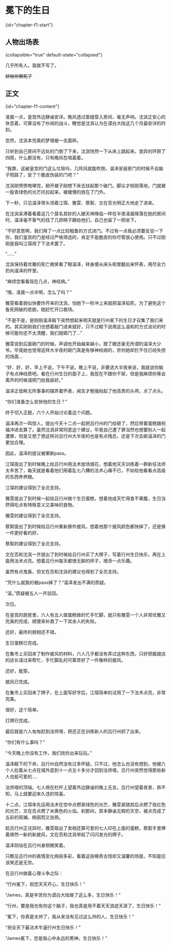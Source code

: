 # 冕下的生日 
{id="chapter-f1-start"}
## 人物出场表 
{collapsible="true" default-state="collapsed"}

几乎所有人。我就不写了。

~~好给你懒死了~~

## 正文
{id="chapter-f1-content"}

凌晨一点，皇宫外边静谧安详。晚风透过窗缝穿入房间，毫无声响。沈沨正安心的休息着，可算没有了吵闹的战斗，睡觉是沈沨认为在谟白大陆这几个月最安详的时刻。

忽然，沈沨本完美的梦境被一击震碎。

只听到自己房间不远处的门倒了下来，沈沨恍然一下从床上跳起来。诡异的环顾了四周，什么都没有，只有晚风在喧嚣着。

“我靠，这破皇宫的门这么垃圾吗，几阵风就能吹倒，温泽安装房门的时候不会脑子短路了，安了个脆皮伪装的门吧？”

沈沨刚愤愤咆哮完，掀开被子刚想下床去扶起那个破门。脚尖才刚刚落地，门就被一股青绿色的光芒托拉起来，被缓慢的放在了门外。

下一秒，只见温泽带头领着江琛、雅雯、蔡絮、文在否光明正大地走了进来。

在沈沨呆滞着看着这几个莫名其妙的人跟天神降临一样在半夜凌晨降落在她的房间时，温泽毫不客气的找了几把椅子踢给他们，自己也留了一把坐下。

“不好意思啊，我们用了一点比较粗鲁的方式进门。不过有一点我必须要反驳一下你，我们皇宫的门是经过严格筛选的，肯定不是脆皮的你尽管放心使用。只不过刚刚是我叫江琛用了下法术罢了。

“……”

沈沨保持着优雅的死亡微笑看了眼温泽，转身便从床头柜里翻出来怀表，用尽全力扔向温泽的怀里。

“麻烦您看看现在几点，神经病。”

“哦，凌晨一点半啊，怎么了吗？”

雅雯看着貌似快要炸开来的沈沨，怕她下一秒冲上来就把温泽掐死，为了避免这个鱼死网破的悲剧，她赶忙开口救场。

“不是不是，是刚刚温泽殿下突然想起来明天就是行州冕下的生日才召集了我们来的。其实刚刚我们也想着敲门进来就好，只不过殿下说用这么温和的方式谈论的时候可能你还不太清醒，我们就砸门了…”

雅雯说到后面砸门的时候，声调也开始越来越小，蹬了眼还豪无所谓的温泽大少爷。毕竟她也觉得这样大半夜的砸门真是有够神经病的，奈何她却拦不住已经失控的场面…

“好、好、好，早上不说，下午不说，晚上不说，非要选大半夜来说，我就说你脑子有点神经质吧。看在行州生日的面子上，我现在不跟你干架，但是我麻烦你等会离开的时候请把门给我装好。”

温泽正低眸无所事事的摆弄着怀表，闻言才勉强抬起了他高贵的头颅，点了点头。

“你们准备怎么安排他的生日？”

终于切入正题，六个人开始讨论着这个问题。

温泽再次一鸣惊人，提出今天十二点一起把吕行州的门给砸了，然后带着蛋糕跟祝福冲进去算了。虽然沈沨非常同意这个建议，毕竟自己遭了罪当然也想要别人一起遭罪，但是又想了想这样对吕行州大半夜的也是有点残忍。还是下次去砸温泽的门更加合理。

因此，温泽的提议被果断pass。

江琛提出了到时候晚上给吕行州用法术放场烟花，想着他天天训练着一群新任法师太辛苦了，每天就是看着他们用着乱七八糟的法术心痛不已，不如给他看看点高级的东西养养眼。

江琛的建议得到了全员支持。

雅雯提出了到时候一起给吕行州做个生日蛋糕，想着他成天忙得食不果腹，生日当然得吃点有特殊意义又美味的食物。

雅雯的建议得到了全员支持。

蔡絮提出了到时候给吕行州重新换件披风，想着他那个披风颜色都快掉了，还是换一件更好看的好。

蔡絮的建议得到了全员支持。

文在否和沈沨一齐提出了到时候给吕行州买了大牌子，写着行州生日快乐，再在上面用法术点亮。想着吕行州每天都很无聊的样子，增添一点乐趣。

虽然有点鬼畜，但文在否和沈沨的建议也得到了全员支持。

“凭什么就我的被pass掉了？”温泽发出不满的质疑。

“滚。”质疑被五人一齐驳回。

次日。

在皇宫的厨房里，六人有五人做蛋糕做的忙手忙脚，就只有雅雯一个人非常优雅又完美的完成，顺便来补救了一下其余人的失败。

还好，最终的貌相还不错。

生日蛋糕已完成。

在集市上买回来了制作披风的材料，六人几乎都没有弄过这种东西，只好把裁缝店的店长请过来帮忙，手忙脚乱的可算弄好了一件像样的披风。

还好，能穿。

披风已完成。

在集市上买回来了牌子，在上面写好字后，江琛简单的试用了一下法术点亮，非常完美。

很好，这个简单。

灯牌已完成。

最后就是六人匆匆赶到法师塔，把还正在训练新人的吕行州抓了出来。

“你们有什么事吗？”

“今天晚上你没有工作，我们找你出来玩玩。”

温泽殿下的下命，吕行州自然没有过多怀疑。只不过，他怎么也没有想到，他被六个人拉着从七点在城外逛到十一点五十多分才回到法师塔。吕行州突然觉得那些新人也挺可爱的….

法师塔的顶端，七人倚在栏杆上望着外边静谧的晚上无言。吕行州望着夜景，熟不知，马上就要迎来久违的惊喜。

十二点，江琛率先运用法术在空中点燃翠绿色的光芒，雅雯紧随其后点燃了玫红色的光芒，文在否点燃了米黄色的火焰。刹那间，原本静谧无暇的天空，被点亮成了五彩的斑斓，绚丽而又张扬。

趁吕行州正诧异时，雅雯取出了卖相还算可爱的七人印在上面的蛋糕，蔡絮手里捧着焕然一新的新披风，文在否和沈沨举起了闪闪发光的牌子。

温泽则站在吕行州身侧微笑着。

只瞧见吕行州的表情变化绚丽多彩，看着这些稀奇古怪却又温馨的场面，不知是应该笑还是无奈。

在吕行州做着心理斗争之际：

“行州冕下，祝您天天开心，生日快乐！”

“James，真是辛苦你为谟白大陆做了这么多，生日快乐！”

“行州，要是我也有你这个脑子，我也真是用不着天天浪迹天涯了，生日快乐！”

“冕下，你真是太帅了，我从来没有见过这么帅的人，生日快乐！”

“祝全天下最法术牛逼行州生日快乐！”

“James冕下，您是我心中永远的男神，生日快乐！”


<include from="general-libs.md" element-id="seealso-general"/>